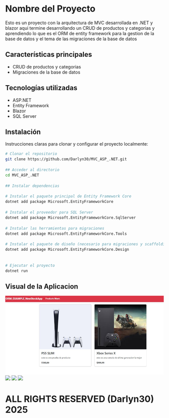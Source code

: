 # Nombre del Proyecto

Esto es un proyecto con la arquitectura de MVC desarrollada en .NET y blazor
aqui termine desarrollando un CRUD de productos y categorias
y aprendiendo lo que es el ORM de entity framework para la gestion de la base de datos
y el tema de las migraciones de la base de datos

## Características principales

- CRUD de productos y categorias
- Migraciones de la base de datos

## Tecnologías utilizadas

- ASP.NET
- Entity Framework
- Blazor
- SQL Server

## Instalación

Instrucciones claras para clonar y configurar el proyecto localmente:

```bash
# Clonar el repositorio
git clone https://github.com/Darlyn30/MVC_ASP_.NET.git

## Acceder al directorio
cd MVC_ASP_.NET

## Instalar dependencias

# Instalar el paquete principal de Entity Framework Core
dotnet add package Microsoft.EntityFrameworkCore

# Instalar el proveedor para SQL Server
dotnet add package Microsoft.EntityFrameworkCore.SqlServer

# Instalar las herramientas para migraciones
dotnet add package Microsoft.EntityFrameworkCore.Tools

# Instalar el paquete de diseño (necesario para migraciones y scaffolding)
dotnet add package Microsoft.EntityFrameworkCore.Design


# Ejecutar el proyecto
dotnet run
```

## Visual de la Aplicacion
![](./img/1.jpg)
![](./img/2.jpg)
![](./img/3.jpg)
![](./img/4.jpg)


# ALL RIGHTS RESERVED (Darlyn30) 2025
